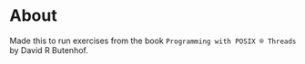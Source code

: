 # About

Made this to run exercises from the book `Programming with POSIX ® Threads` by David R Butenhof.
